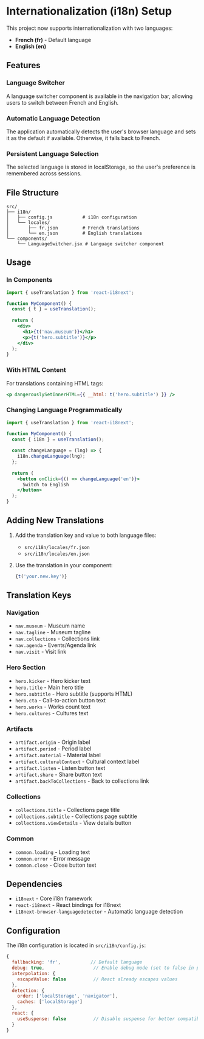 # Internationalization (i18n) Setup

This project now supports internationalization with two languages:
- **French (fr)** - Default language
- **English (en)**

## Features

### Language Switcher
A language switcher component is available in the navigation bar, allowing users to switch between French and English.

### Automatic Language Detection
The application automatically detects the user's browser language and sets it as the default if available. Otherwise, it falls back to French.

### Persistent Language Selection
The selected language is stored in localStorage, so the user's preference is remembered across sessions.

## File Structure

```
src/
├── i18n/
│   ├── config.js           # i18n configuration
│   └── locales/
│       ├── fr.json         # French translations
│       └── en.json         # English translations
└── components/
    └── LanguageSwitcher.jsx # Language switcher component
```

## Usage

### In Components

```jsx
import { useTranslation } from 'react-i18next';

function MyComponent() {
  const { t } = useTranslation();
  
  return (
    <div>
      <h1>{t('nav.museum')}</h1>
      <p>{t('hero.subtitle')}</p>
    </div>
  );
}
```

### With HTML Content

For translations containing HTML tags:

```jsx
<p dangerouslySetInnerHTML={{ __html: t('hero.subtitle') }} />
```

### Changing Language Programmatically

```jsx
import { useTranslation } from 'react-i18next';

function MyComponent() {
  const { i18n } = useTranslation();
  
  const changeLanguage = (lng) => {
    i18n.changeLanguage(lng);
  };
  
  return (
    <button onClick={() => changeLanguage('en')}>
      Switch to English
    </button>
  );
}
```

## Adding New Translations

1. Add the translation key and value to both language files:
   - `src/i18n/locales/fr.json`
   - `src/i18n/locales/en.json`

2. Use the translation in your component:
   ```jsx
   {t('your.new.key')}
   ```

## Translation Keys

### Navigation
- `nav.museum` - Museum name
- `nav.tagline` - Museum tagline
- `nav.collections` - Collections link
- `nav.agenda` - Events/Agenda link
- `nav.visit` - Visit link

### Hero Section
- `hero.kicker` - Hero kicker text
- `hero.title` - Main hero title
- `hero.subtitle` - Hero subtitle (supports HTML)
- `hero.cta` - Call-to-action button text
- `hero.works` - Works count text
- `hero.cultures` - Cultures text

### Artifacts
- `artifact.origin` - Origin label
- `artifact.period` - Period label
- `artifact.material` - Material label
- `artifact.culturalContext` - Cultural context label
- `artifact.listen` - Listen button text
- `artifact.share` - Share button text
- `artifact.backToCollections` - Back to collections link

### Collections
- `collections.title` - Collections page title
- `collections.subtitle` - Collections page subtitle
- `collections.viewDetails` - View details button

### Common
- `common.loading` - Loading text
- `common.error` - Error message
- `common.close` - Close button text

## Dependencies

- `i18next` - Core i18n framework
- `react-i18next` - React bindings for i18next
- `i18next-browser-languagedetector` - Automatic language detection

## Configuration

The i18n configuration is located in `src/i18n/config.js`:

```javascript
{
  fallbackLng: 'fr',           // Default language
  debug: true,                  // Enable debug mode (set to false in production)
  interpolation: {
    escapeValue: false          // React already escapes values
  },
  detection: {
    order: ['localStorage', 'navigator'],
    caches: ['localStorage']
  },
  react: {
    useSuspense: false          // Disable suspense for better compatibility
  }
}
